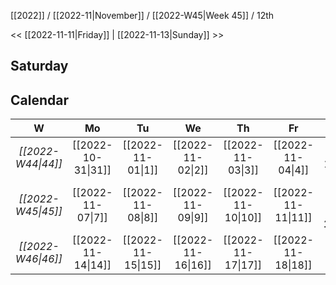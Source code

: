 [[2022]] / [[2022-11|November]] / [[2022-W45|Week 45]] / 12th

<<  [[2022-11-11|Friday]]   |  [[2022-11-13|Sunday]]   >>︎

## Saturday

## Calendar
| W  | Mo | Tu | We | Th | Fr | Sa | Su |
|:--:|:--:|:--:|:--:|:--:|:--:|:--:|:--:|
| *[[2022-W44\|44]]* | [[2022-10-31\|31]] | [[2022-11-01\|1]]  | [[2022-11-02\|2]]  | [[2022-11-03\|3]]  | [[2022-11-04\|4]]  | [[2022-11-05\|5]]  | [[2022-11-06\|6]]  |
| *[[2022-W45\|45]]* | [[2022-11-07\|7]]  | [[2022-11-08\|8]]  | [[2022-11-09\|9]]  | [[2022-11-10\|10]] | [[2022-11-11\|11]] | ==**[[2022-11-12\|12]]**== | [[2022-11-13\|13]] |
| *[[2022-W46\|46]]* | [[2022-11-14\|14]] | [[2022-11-15\|15]] | [[2022-11-16\|16]] | [[2022-11-17\|17]] | [[2022-11-18\|18]] | [[2022-11-19\|19]] | [[2022-11-20\|20]] |
